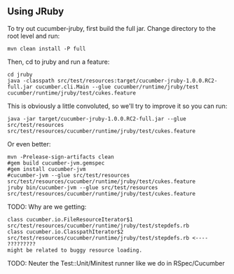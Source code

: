 ## Using JRuby

To try out cucumber-jruby, first build the full jar. Change directory to the root level and run:

    mvn clean install -P full

Then, cd to jruby and run a feature:

    cd jruby
    java -classpath src/test/resources:target/cucumber-jruby-1.0.0.RC2-full.jar cucumber.cli.Main --glue cucumber/runtime/jruby/test cucumber/runtime/jruby/test/cukes.feature

This is obviously a little convoluted, so we'll try to improve it so you can run:

    java -jar target/cucumber-jruby-1.0.0.RC2-full.jar --glue src/test/resources src/test/resources/cucumber/runtime/jruby/test/cukes.feature
 
Or even better:
    
    mvn -Prelease-sign-artifacts clean
    #gem build cucumber-jvm.gemspec
    #gem install cucumber-jvm
    #cucumber-jvm --glue src/test/resources src/test/resources/cucumber/runtime/jruby/test/cukes.feature
    jruby bin/cucumber-jvm --glue src/test/resources src/test/resources/cucumber/runtime/jruby/test/cukes.feature

TODO: Why are we getting:

    class cucumber.io.FileResourceIterator$1 src/test/resources/cucumber/runtime/jruby/test/stepdefs.rb
    class cucumber.io.ClasspathIterator$2 src/test/resources/cucumber/runtime/jruby/test/stepdefs.rb <---- ?????????
    might be related to buggy resource loading.


TODO: Neuter the Test::Unit/Minitest runner like we do in RSpec/Cucumber